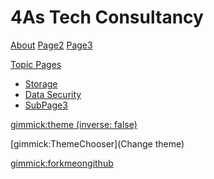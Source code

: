 # 4As Tech Consultancy #

[About](about.md)
[Page2](page2.md)
[Page3](page3.md)

[Topic Pages]()

  * [Storage](topics/storage.md)
  * [Data Security](topics/datasecurity.md)
  * [SubPage3](topics/subpage3.md)

<!-- set a default theme -->
[gimmick:theme (inverse: false)](bootstrap)

<!-- show a theme chooser in the menu bar -->
[gimmick:ThemeChooser](Change theme)

<!-- show a fork me on github ribbon -->
[gimmick:forkmeongithub](http://github.com/Dynalon/mdwiki-seed/)

